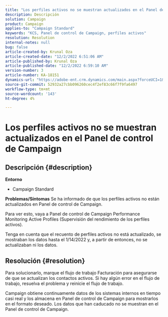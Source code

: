 ```yaml
---
title: "Los perfiles activos no se muestran actualizados en el Panel de control de Campaign"
description: Descripción
solution: Campaign
product: Campaign
applies-to: "Campaign Standard"
keywords: "KCS, Panel de control de Campaign, perfiles activos"
resolution: Resolution
internal-notes: null
bug: false
article-created-by: Krunal Oza
article-created-date: "12/2/2022 6:51:06 AM"
article-published-by: Krunal Oza
article-published-date: "12/2/2022 6:59:10 AM"
version-number: 3
article-number: KA-18151
dynamics-url: "https://adobe-ent.crm.dynamics.com/main.aspx?forceUCI=1&pagetype=entityrecord&etn=knowledgearticle&id=fe498aaf-0d72-ed11-9561-6045bd006c82"
source-git-commit: 52932a27cbb096260cec4f2ef83c66f7f9fa6497
workflow-type: tm+mt
source-wordcount: '143'
ht-degree: 4%

---
```


# Los perfiles activos no se muestran actualizados en el Panel de control de Campaign

## Descripción {#description}

<b>Entorno</b>
- Campaign Standard



<b>Problemas/Síntomas</b>
Se ha informado de que los perfiles activos no están actualizados en Panel de control de Campaign.

Para ver esto, vaya a Panel de control de Campaign Performance Monitoring Active Profiles (Supervisión del rendimiento de los perfiles activos).

Tenga en cuenta que el recuento de perfiles activos no está actualizado, se mostraban los datos hasta el 1/14/2022 y, a partir de entonces, no se actualizaban ni los datos.


## Resolución {#resolution}


Para solucionarlo, marque el flujo de trabajo Facturación para asegurarse de que se actualizan los contactos activos. Si hay algún error en el flujo de trabajo, resuelva el problema y reinicie el flujo de trabajo.

Campaign obtiene continuamente datos de los sistemas internos en tiempo casi real y los almacena en Panel de control de Campaign para mostrarlos en el formato deseado. Los datos que han caducado no se muestran en el Panel de control de Campaign.




